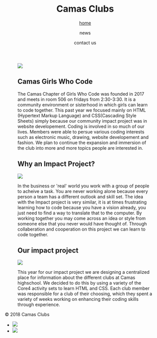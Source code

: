  <html>
  <head>
  <meta charset="utf-8"/>
  <link rel="stylesheet" href="https://maxcdn.bootstrapcdn.com/bootstrap/3.3.6/css/bootstrap.min.css" integrity="sha384-1q8mTJOASx8j1Au+a5WDVnPi2lkFfwwEAa8hDDdjZlpLegxhjVME1fgjWPGmkzs7" crossorigin="anonymous">
  <link href='https://fonts.googleapis.com/css?family=Roboto:300,400,700' rel='stylesheet' type='text/css'>
  <link rel="stylesheet" type="text/css" href="main.css">
</head>
  <body>
    <header class="container">
    <div class="row">
      <h1 class="col-sm-4">Camas Clubs</h1>
      <nav class="col-sm-8 text-right">
        <a href="https://aquabs.github.io/impactProject/"><p>home</p></a>
        <p>news</p>
        <p>contact us</p>
      </nav>
    </div>
  </header>
    <section class="container">
      <div class="row">
        <figure class="col-sm-4">
          <img src="https://districtdispatch.org/wp-content/uploads/2017/08/GWC-logo.png">
        </figure>
        <figure class="col-sm-8">
          <h1>
            Camas Girls Who Code
          </h1>
          <p>
            The Camas Chapter of Girls Who Code was founded in 2017 and meets in room 506 on fridays from 2:30-3:30. It is a community environment or sisterhood in which girls can learn to code together. This past year we focused mainly on HTML (Hypertext Markup Language) and CSS(Cascading Style Sheets) simply because our community impact project was in website developement. Coding is involved in so much of our lives. Members were able to persue various coding interests such as electronic music, drawing, website developement and fashion. We plan to continue the expansion and immersion of the club into more and more topics people are interested in.
          </P>
        </figure>
      </div>
    </section>
   <section class="container">
      <div class="row">
        <figure class="col-sm-6">
         <h2>Why an Impact Project?</h2>
          <img src="https://blogs-images.forbes.com/northwesternmutual/files/2015/06/0469-Girls-Who-Code-1940x1293.jpg">
         <p>In the business or 'real' world you work with a group of people to acheive a task. You are never working alone because every person a team has a different outlook and skill set. The idea with the Impact project is very similar, it is at times frustrating learning how to code because you have a vision already, you just need to find a way to translate that to the computer. By working together you may come across an idea or style from someone else that you never would have thought of. Through collaberation and cooperation on this project we can learn to code together.</P>
        </figure>
         <figure class="col-sm-6">
           <h2>Our impact project</h2>
           <img src="https://www.kafourymcdougal.com/wp-content/uploads/2014/12/chsshield-3.gif">
          <p>This year for our impact project we are designing a centralized place for information about the different clubs at Camas 
          highschool. We decided to do this by using a variety of the Core4 activity sets to learn HTML and CSS. Each club member was responsible for a club of their choosing, which they spent a variety of weeks working on enhancing their coding skills through experience. </p>
        </figure>
     </div>
  </section>
    <footer class="container">
    <div class="row">
      <p class="col-sm-4">&copy; 2018 Camas Clubs</p>
      <ul class="col-sm-8">
        <li class="col-sm-1">  <a href="https://www.instagram.com/girlswhocode/"><img src="https://s3.amazonaws.com/codecademy-content/projects/make-a-website/lesson-4/instagram.svg"></a> </li>
        <li class="col-sm-1"> <a href="https://sites.google.com/view/camasgirlswhocode/homeabout"><img src="https://s3.amazonaws.com/codecademy-content/projects/make-a-website/lesson-4/medium.svg"></a> </li>
      </ul>
    </div>
  </footer>
  </body>
  </html>
  
